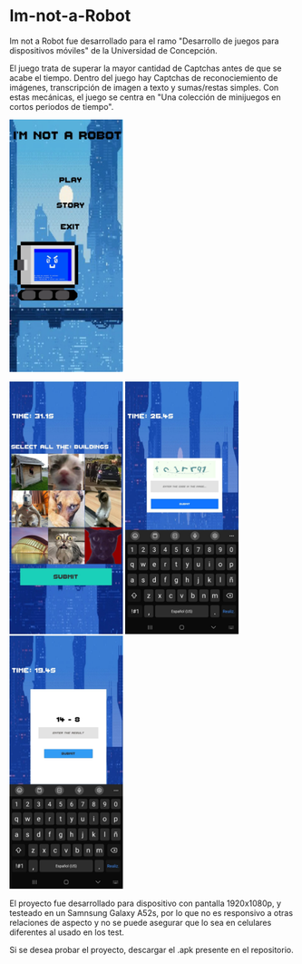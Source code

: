 # Im-not-a-Robot
Im not a Robot fue desarrollado para el ramo "Desarrollo de juegos para dispositivos móviles" de la Universidad de Concepción.

El juego trata de superar la mayor cantidad de Captchas antes de que se acabe el tiempo. Dentro del juego hay Captchas de reconociemiento de imágenes, transcripción de imagen a texto y sumas/restas simples. Con estas mecánicas, el juego se centra en "Una colección de minijuegos en cortos periodos de tiempo".

<img src="./readmestuff/foto2.jpeg" alt="drawing" width="200"/>

<img src="./readmestuff/foto1.jpeg" alt="drawing" width="200"/>  <img src="./readmestuff/foto3.jpeg" alt="drawing" width="200"/>  <img src="./readmestuff/foto4.jpeg" alt="drawing" width="200"/>



El proyecto fue desarrollado para dispositivo con pantalla 1920x1080p, y testeado en un Samnsung Galaxy A52s, por lo que no es responsivo a otras relaciones de aspecto y no se puede asegurar que lo sea en celulares diferentes al usado en los test.

Si se desea probar el proyecto, descargar el .apk presente en el repositorio.
